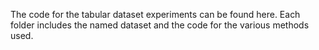 The code for the tabular dataset experiments can be found here. Each folder includes the named dataset and the code for the various methods used.
